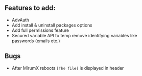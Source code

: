 ## Features to add: ##

- AdvAuth  
 - Add install & uninstall packages options
 - Add full permissions feature
- Secured variable API to temp remove identifying variables like passwords (emails etc.) 

## Bugs ##
- After MirumX reboots `[The file]` is displayed in header